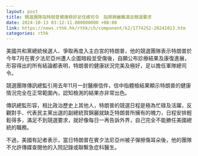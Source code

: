 ```yaml
---
layout: post
title: 競選團隊指特朗普健康極好足任總司令　指賀錦麗難滿足競選要求
date: 2024-10-13 03:12:11.000000000 +08:00
link: https://news.rthk.hk/rthk/ch/component/k2/1774252-20241013.htm
categories: rthk
---
```


美國共和黨總統候選人、爭取再度入主白宮的特朗普，他的競選團隊表示特朗普於今年7月在賓夕法尼亞州遭人企圖暗殺並受傷後，自願公布診療結果及康復進展，形容得出的所有結論都表明，特朗普的健康狀況完美及極好，足以擔任軍隊總司令。

競選團隊傳訊總監引用去年11月一封醫療信件，信中指體檢結果顯示特朗普的健康情況完全在正常範圍內，認知檢測的結果亦非常出色。

傳訊總監形容，相比政治歷史上其他人，特朗普的競選日程是極為忙碌及活躍，反觀對手、代表民主黨出選的副總統賀錦麗就缺乏特朗普所擁有的魄力，日程安排輕鬆得多，滿足不到競選要求，就好像每日一再告訴外界，自己完全不能勝任美國總統的職務。

不過，美國有記者表示，當日特朗普在賓夕法尼亞州被子彈擦傷耳朵後，他的團隊不允許傳媒查閱他的入院記錄或聯繫急症科醫生。
